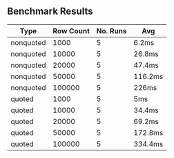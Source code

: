 ## Benchmark Results

|Type|Row Count|No. Runs|Avg|
|-|-|-|-|
|nonquoted|1000|5|6.2ms|
|nonquoted|10000|5|26.8ms|
|nonquoted|20000|5|47.4ms|
|nonquoted|50000|5|116.2ms|
|nonquoted|100000|5|226ms|
|quoted|1000|5|5ms|
|quoted|10000|5|34.4ms|
|quoted|20000|5|69.2ms|
|quoted|50000|5|172.8ms|
|quoted|100000|5|334.4ms|